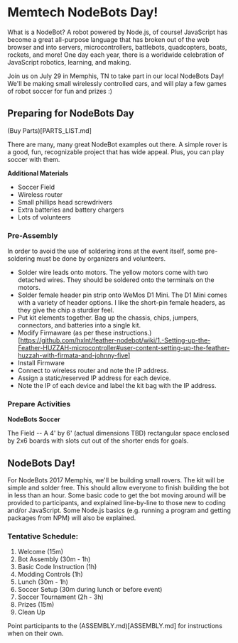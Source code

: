 # Memtech NodeBots Day!

What is a NodeBot? A robot powered by Node.js, of course! JavaScript has become a great all-purpose language that has broken out of the web browser and into servers, microcontrollers, battlebots, quadcopters, boats, rockets, and more!  One day each year, there is a worldwide celebration of JavaScript robotics, learning, and making.  

Join us on July 29 in Memphis, TN to take part in our local NodeBots Day!  We'll be making small wirelessly controlled cars, and will play a few games of robot soccer for fun and prizes :)

## Preparing for NodeBots Day

(Buy Parts)[PARTS_LIST.md]

There are many, many great NodeBot examples out there.  A simple rover is a good, fun, recognizable project that has wide appeal.  Plus, you can play soccer with them.

**Additional Materials**

* Soccer Field
* Wireless router
* Small phillips head screwdrivers
* Extra batteries and battery chargers
* Lots of volunteers

### Pre-Assembly

In order to avoid the use of soldering irons at the event itself, some pre-soldering must be done by organizers and volunteers.  

* Solder wire leads onto motors.  The yellow motors come with two detached wires. They should be soldered onto the terminals on the motors.
* Solder female header pin strip onto WeMos D1 Mini.  The D1 Mini comes with a variety of header options.  I like the short-pin female headers, as they give the chip a sturdier feel.
* Put kit elements together.  Bag up the chassis, chips, jumpers, connectors, and batteries into a single kit.
* Modify Firmaware (as per these instructions.)[https://github.com/hxlnt/feather-nodebot/wiki/1.-Setting-up-the-Feather-HUZZAH-microcontroller#user-content-setting-up-the-feather-huzzah-with-firmata-and-johnny-five]
* Install Firmware
* Connect to wireless router and note the IP address. 
* Assign a static/reserved IP address for each device.
* Note the IP of each device and label the kit bag with the IP address.


### Prepare Activities

**NodeBots Soccer**

The Field -- A 4' by 6' (actual dimensions TBD) rectangular space enclosed by 2x6 boards with slots cut out of the shorter ends for goals.


## NodeBots Day!

For NodeBots 2017 Memphis, we'll be building small rovers. The kit will be simple and solder free.  This should allow everyone to finish building the bot in less than an hour.  Some basic code to get the bot moving around will be provided to participants, and explained line-by-line to those new to coding and/or JavaScript.  Some Node.js basics (e.g. running a program and getting packages from NPM) will also be explained.  

### Tentative Schedule:

1. Welcome (15m)
1. Bot Assembly (30m - 1h)
1. Basic Code Instruction (1h)
1. Modding Controls (1h)
1. Lunch (30m - 1h)
1. Soccer Setup (30m during lunch or before event)
1. Soccer Tournament (2h - 3h)
1. Prizes (15m)
1. Clean Up

Point participants to the (ASSEMBLY.md)[ASSEMBLY.md] for instructions when on their own.